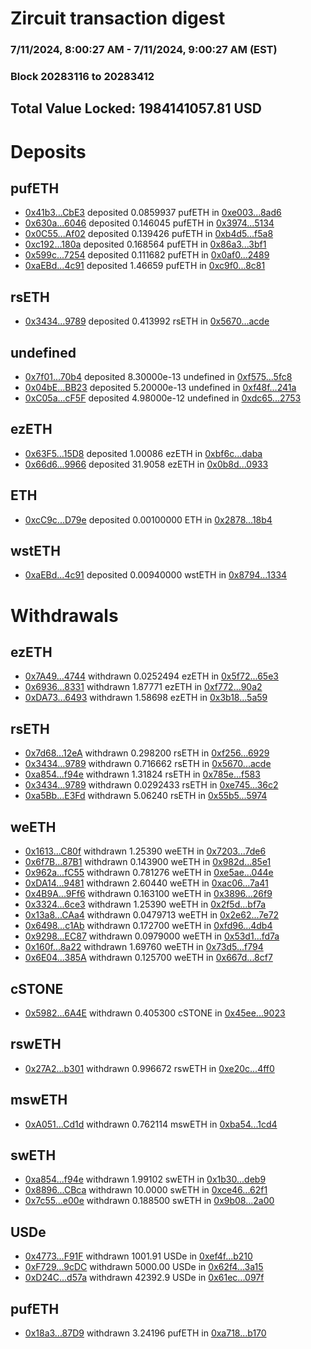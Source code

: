 # Zircuit transaction digest
### 7/11/2024, 8:00:27 AM - 7/11/2024, 9:00:27 AM (EST)
### Block 20283116 to 20283412

## Total Value Locked: 1984141057.81 USD

# Deposits
## pufETH
- [0x41b3...CbE3](https://etherscan.io/address/0x41b3F144de3939000DAaac9C38DEf33B8182CbE3) deposited 0.0859937 pufETH in [0xe003...8ad6](https://etherscan.io/tx/0x41b3F144de3939000DAaac9C38DEf33B8182CbE3)
- [0x630a...6046](https://etherscan.io/address/0x630a93fE43a823aa31ca490a3E63E97cd0e36046) deposited 0.146045 pufETH in [0x3974...5134](https://etherscan.io/tx/0x630a93fE43a823aa31ca490a3E63E97cd0e36046)
- [0x0C55...Af02](https://etherscan.io/address/0x0C55ba903d6646d0C56591294275a0fe8738Af02) deposited 0.139426 pufETH in [0xb4d5...f5a8](https://etherscan.io/tx/0x0C55ba903d6646d0C56591294275a0fe8738Af02)
- [0xc192...180a](https://etherscan.io/address/0xc192EFEc6B3Af269752741aFE78598388154180a) deposited 0.168564 pufETH in [0x86a3...3bf1](https://etherscan.io/tx/0xc192EFEc6B3Af269752741aFE78598388154180a)
- [0x599c...7254](https://etherscan.io/address/0x599c0Cd495F14dF6364502F1D91a087ed63F7254) deposited 0.111682 pufETH in [0x0af0...2489](https://etherscan.io/tx/0x599c0Cd495F14dF6364502F1D91a087ed63F7254)
- [0xaEBd...4c91](https://etherscan.io/address/0xaEBd04cC5993402133Ea28a906df2a2878614c91) deposited 1.46659 pufETH in [0xc9f0...8c81](https://etherscan.io/tx/0xaEBd04cC5993402133Ea28a906df2a2878614c91)
## rsETH
- [0x3434...9789](https://etherscan.io/address/0x34349c5569e7B846c3558961552D2202760A9789) deposited 0.413992 rsETH in [0x5670...acde](https://etherscan.io/tx/0x34349c5569e7B846c3558961552D2202760A9789)
## undefined
- [0x7f01...70b4](https://etherscan.io/address/0x7f010192d9398a1059f6449F1611FD9cc87D70b4) deposited 8.30000e-13 undefined in [0xf575...5fc8](https://etherscan.io/tx/0x7f010192d9398a1059f6449F1611FD9cc87D70b4)
- [0x04bE...BB23](https://etherscan.io/address/0x04bE358fF3caf8d18451a96f6dea1518988FBB23) deposited 5.20000e-13 undefined in [0xf48f...241a](https://etherscan.io/tx/0x04bE358fF3caf8d18451a96f6dea1518988FBB23)
- [0xC05a...cF5F](https://etherscan.io/address/0xC05aC07b7FEDB964c993220B6675645c88EAcF5F) deposited 4.98000e-12 undefined in [0xdc65...2753](https://etherscan.io/tx/0xC05aC07b7FEDB964c993220B6675645c88EAcF5F)
## ezETH
- [0x63F5...15D8](https://etherscan.io/address/0x63F56f22f0d34fD9eCFbeF5fd2b78A0deb0815D8) deposited 1.00086 ezETH in [0xbf6c...daba](https://etherscan.io/tx/0x63F56f22f0d34fD9eCFbeF5fd2b78A0deb0815D8)
- [0x66d6...9966](https://etherscan.io/address/0x66d6dd2831708b4D3e8b332755Df9F5A13bb9966) deposited 31.9058 ezETH in [0x0b8d...0933](https://etherscan.io/tx/0x66d6dd2831708b4D3e8b332755Df9F5A13bb9966)
## ETH
- [0xcC9c...D79e](https://etherscan.io/address/0xcC9c2aAf22fD9634DFd7685E2223fA3e6279D79e) deposited 0.00100000 ETH in [0x2878...18b4](https://etherscan.io/tx/0xcC9c2aAf22fD9634DFd7685E2223fA3e6279D79e)
## wstETH
- [0xaEBd...4c91](https://etherscan.io/address/0xaEBd04cC5993402133Ea28a906df2a2878614c91) deposited 0.00940000 wstETH in [0x8794...1334](https://etherscan.io/tx/0xaEBd04cC5993402133Ea28a906df2a2878614c91)
# Withdrawals
## ezETH
- [0x7A49...4744](https://etherscan.io/address/0x7A493Be5c2ce014cD049Bf178a1ac0Db1B434744) withdrawn 0.0252494 ezETH in [0x5f72...65e3](https://etherscan.io/tx/0x7A493Be5c2ce014cD049Bf178a1ac0Db1B434744)
- [0x6936...8331](https://etherscan.io/address/0x693658AFBf87ACA8Ae0Bd91BB76017fB9d2e8331) withdrawn 1.87771 ezETH in [0xf772...90a2](https://etherscan.io/tx/0x693658AFBf87ACA8Ae0Bd91BB76017fB9d2e8331)
- [0xDA73...6493](https://etherscan.io/address/0xDA73349520Dde2Ef7acF923C1581D7e91Fa96493) withdrawn 1.58698 ezETH in [0x3b18...5a59](https://etherscan.io/tx/0xDA73349520Dde2Ef7acF923C1581D7e91Fa96493)
## rsETH
- [0x7d68...12eA](https://etherscan.io/address/0x7d686192083841D37f274b2578d21c6791E012eA) withdrawn 0.298200 rsETH in [0xf256...6929](https://etherscan.io/tx/0x7d686192083841D37f274b2578d21c6791E012eA)
- [0x3434...9789](https://etherscan.io/address/0x34349c5569e7B846c3558961552D2202760A9789) withdrawn 0.716662 rsETH in [0x5670...acde](https://etherscan.io/tx/0x34349c5569e7B846c3558961552D2202760A9789)
- [0xa854...f94e](https://etherscan.io/address/0xa8544D89268e2F0a9CfF65b78F98A2Cf2BD0f94e) withdrawn 1.31824 rsETH in [0x785e...f583](https://etherscan.io/tx/0xa8544D89268e2F0a9CfF65b78F98A2Cf2BD0f94e)
- [0x3434...9789](https://etherscan.io/address/0x34349c5569e7B846c3558961552D2202760A9789) withdrawn 0.0292433 rsETH in [0xe745...36c2](https://etherscan.io/tx/0x34349c5569e7B846c3558961552D2202760A9789)
- [0xa5Bb...E3Fd](https://etherscan.io/address/0xa5BbcF6FB81283c4D91510f83b76d872EB71E3Fd) withdrawn 5.06240 rsETH in [0x55b5...5974](https://etherscan.io/tx/0xa5BbcF6FB81283c4D91510f83b76d872EB71E3Fd)
## weETH
- [0x1613...C80f](https://etherscan.io/address/0x1613217b95a4e0fba9359c8750520693D76EC80f) withdrawn 1.25390 weETH in [0x7203...7de6](https://etherscan.io/tx/0x1613217b95a4e0fba9359c8750520693D76EC80f)
- [0x6f7B...87B1](https://etherscan.io/address/0x6f7B7f92C8404Fd13F0C57b47ec4a1B325F987B1) withdrawn 0.143900 weETH in [0x982d...85e1](https://etherscan.io/tx/0x6f7B7f92C8404Fd13F0C57b47ec4a1B325F987B1)
- [0x962a...fC55](https://etherscan.io/address/0x962ab594E4c81AB8f5E80A998fc9E77900CdfC55) withdrawn 0.781276 weETH in [0xe5ae...044e](https://etherscan.io/tx/0x962ab594E4c81AB8f5E80A998fc9E77900CdfC55)
- [0xDA14...9481](https://etherscan.io/address/0xDA14db4e05A2436C41a34d63205825d36F609481) withdrawn 2.60440 weETH in [0xac06...7a41](https://etherscan.io/tx/0xDA14db4e05A2436C41a34d63205825d36F609481)
- [0x4B9A...9Ff6](https://etherscan.io/address/0x4B9Ae4C38a3513A2c8Ca9a5273aB00eB7fEc9Ff6) withdrawn 0.163100 weETH in [0x3896...26f9](https://etherscan.io/tx/0x4B9Ae4C38a3513A2c8Ca9a5273aB00eB7fEc9Ff6)
- [0x3324...6ce3](https://etherscan.io/address/0x3324b487B68B9fbCCF0AA3d635Bd3715151C6ce3) withdrawn 1.25390 weETH in [0x2f5d...bf7a](https://etherscan.io/tx/0x3324b487B68B9fbCCF0AA3d635Bd3715151C6ce3)
- [0x13a8...CAa4](https://etherscan.io/address/0x13a8Aa03c346607ee9f88dE5E03ED1174341CAa4) withdrawn 0.0479713 weETH in [0x2e62...7e72](https://etherscan.io/tx/0x13a8Aa03c346607ee9f88dE5E03ED1174341CAa4)
- [0x6498...c1Ab](https://etherscan.io/address/0x649857FB17f3Efc4377203F739f159dc41Cfc1Ab) withdrawn 0.172700 weETH in [0xfd96...4db4](https://etherscan.io/tx/0x649857FB17f3Efc4377203F739f159dc41Cfc1Ab)
- [0x9298...EC87](https://etherscan.io/address/0x9298d341A4be80a7baf28B5756f37d864546EC87) withdrawn 0.0979000 weETH in [0x53d1...fd7a](https://etherscan.io/tx/0x9298d341A4be80a7baf28B5756f37d864546EC87)
- [0x160f...8a22](https://etherscan.io/address/0x160fD31258785Cc0EcEd065145EB97c882818a22) withdrawn 1.69760 weETH in [0x73d5...f794](https://etherscan.io/tx/0x160fD31258785Cc0EcEd065145EB97c882818a22)
- [0x6E04...385A](https://etherscan.io/address/0x6E04697da399547c94d2a201B4dab57A4a5A385A) withdrawn 0.125700 weETH in [0x667d...8cf7](https://etherscan.io/tx/0x6E04697da399547c94d2a201B4dab57A4a5A385A)
## cSTONE
- [0x5982...6A4E](https://etherscan.io/address/0x5982f71038B2696C6C438Eb5c5D018Ec64846A4E) withdrawn 0.405300 cSTONE in [0x45ee...9023](https://etherscan.io/tx/0x5982f71038B2696C6C438Eb5c5D018Ec64846A4E)
## rswETH
- [0x27A2...b301](https://etherscan.io/address/0x27A2061b0e73e25CCB62944d5a944E37E1DBb301) withdrawn 0.996672 rswETH in [0xe20c...4ff0](https://etherscan.io/tx/0x27A2061b0e73e25CCB62944d5a944E37E1DBb301)
## mswETH
- [0xA051...Cd1d](https://etherscan.io/address/0xA051eCA8A4963896a03Bb25C465eD4c3Eb8CCd1d) withdrawn 0.762114 mswETH in [0xba54...1cd4](https://etherscan.io/tx/0xA051eCA8A4963896a03Bb25C465eD4c3Eb8CCd1d)
## swETH
- [0xa854...f94e](https://etherscan.io/address/0xa8544D89268e2F0a9CfF65b78F98A2Cf2BD0f94e) withdrawn 1.99102 swETH in [0x1b30...deb9](https://etherscan.io/tx/0xa8544D89268e2F0a9CfF65b78F98A2Cf2BD0f94e)
- [0x8896...CBca](https://etherscan.io/address/0x88961D145A94c506956839Def9f4F3206708CBca) withdrawn 10.0000 swETH in [0xce46...62f1](https://etherscan.io/tx/0x88961D145A94c506956839Def9f4F3206708CBca)
- [0x7c55...e00e](https://etherscan.io/address/0x7c557709dDc78D29b49390dEdA746644DEA2e00e) withdrawn 0.188500 swETH in [0x9b08...2a00](https://etherscan.io/tx/0x7c557709dDc78D29b49390dEdA746644DEA2e00e)
## USDe
- [0x4773...F91F](https://etherscan.io/address/0x4773066BF548B57E24E6926A4E168685fE74F91F) withdrawn 1001.91 USDe in [0xef4f...b210](https://etherscan.io/tx/0x4773066BF548B57E24E6926A4E168685fE74F91F)
- [0xF729...9cDC](https://etherscan.io/address/0xF729e5333a972d328398927dE284C5fC76169cDC) withdrawn 5000.00 USDe in [0x62f4...3a15](https://etherscan.io/tx/0xF729e5333a972d328398927dE284C5fC76169cDC)
- [0xD24C...d57a](https://etherscan.io/address/0xD24Cfe2d0fa81369ca6291c28ac5426e16B6d57a) withdrawn 42392.9 USDe in [0x61ec...097f](https://etherscan.io/tx/0xD24Cfe2d0fa81369ca6291c28ac5426e16B6d57a)
## pufETH
- [0x18a3...87D9](https://etherscan.io/address/0x18a36Be3DCf03435E613fd77022dE4a7f11f87D9) withdrawn 3.24196 pufETH in [0xa718...b170](https://etherscan.io/tx/0x18a36Be3DCf03435E613fd77022dE4a7f11f87D9)
